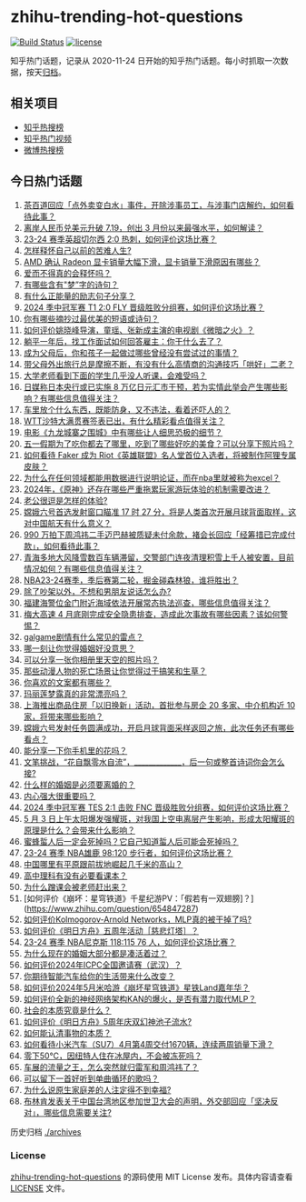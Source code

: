 # zhihu-trending-hot-questions

[![Build Status](https://github.com/justjavac/zhihu-trending-hot-questions/workflows/ci/badge.svg?branch=master)](https://github.com/justjavac/zhihu-trending-hot-questions/actions)
[![license](https://img.shields.io/github/license/justjavac/zhihu-trending-hot-questions)](https://github.com/justjavac/zhihu-trending-hot-questions/blob/master/LICENSE)

知乎热门话题，记录从 2020-11-24
日开始的知乎热门话题。每小时抓取一次数据，按天[归档](./archives)。

## 相关项目

- [知乎热搜榜](https://github.com/justjavac/zhihu-trending-top-search)
- [知乎热门视频](https://github.com/justjavac/zhihu-trending-hot-video)
- [微博热搜榜](https://github.com/justjavac/weibo-trending-hot-search)

## 今日热门话题

<!-- BEGIN -->
<!-- 最后更新时间 Sat May 04 2024 04:20:35 GMT+0800 (China Standard Time) -->

1. [茶百道回应「点外卖变白水」事件，开除涉事员工，与涉事门店解约，如何看待此事？](https://www.zhihu.com/question/654857080)
1. [离岸人民币兑美元升破 7.19，创出 3 月份以来最强水平，如何解读？](https://www.zhihu.com/question/654842858)
1. [23-24 赛季英超切尔西 2:0 热刺，如何评价这场比赛？](https://www.zhihu.com/question/654810319)
1. [怎样释怀自己以前的苦难人生?](https://www.zhihu.com/question/654619471)
1. [AMD 确认 Radeon 显卡销量大幅下滑，显卡销量下滑原因有哪些？](https://www.zhihu.com/question/654760839)
1. [爱而不得真的会释怀吗？](https://www.zhihu.com/question/643493527)
1. [有哪些含有"梦”字的诗句？](https://www.zhihu.com/question/598605536)
1. [有什么正能量的励志句子分享？](https://www.zhihu.com/question/650569264)
1. [2024 季中冠军赛 T1 2:0 FLY 晋级胜败分组赛，如何评价这场比赛？](https://www.zhihu.com/question/654857533)
1. [你有哪些摘抄过最优美的短语或诗句？](https://www.zhihu.com/question/654843259)
1. [如何评价姚晓峰导演，童瑶、张新成主演的电视剧《微暗之火》？](https://www.zhihu.com/question/654187595)
1. [躺平一年后，找工作面试如何回答雇主：你干什么去了？](https://www.zhihu.com/question/654134898)
1. [成为父母后，你和孩子一起做过哪些曾经没有尝试过的事情？](https://www.zhihu.com/question/653432749)
1. [带父母外出旅行总是摩擦不断，有没有什么高情商的沟通技巧「哄好」二老？](https://www.zhihu.com/question/653430268)
1. [大学老师看到下面的学生几乎没人听课，会难受吗？](https://www.zhihu.com/question/654487679)
1. [日媒称日本央行或已实施 8 万亿日元汇市干预，若为实情此举会产生哪些影响？有哪些信息值得关注？](https://www.zhihu.com/question/654886309)
1. [车里放个什么东西，既能防身，又不违法，看着还吓人的？](https://www.zhihu.com/question/632563155)
1. [WTT沙特大满贯赛签表已出，有什么精彩看点值得关注？](https://www.zhihu.com/question/654803432)
1. [电影《九龙城寨之围城》中有哪些让人细思恐极的细节？](https://www.zhihu.com/question/654626473)
1. [五一假期为了吃你都去了哪里，吃到了哪些好吃的美食？可以分享下照片吗？](https://www.zhihu.com/question/652240642)
1. [如何看待 Faker 成为 Riot《英雄联盟》名人堂首位入选者，将被制作阿狸专属皮肤？](https://www.zhihu.com/question/654853411)
1. [为什么在任何领域都能用数据进行说明论证，而在nba里就被称为excel？](https://www.zhihu.com/question/598072727)
1. [2024年，《原神》还存在哪些严重拖累玩家游玩体验的机制需要改进？](https://www.zhihu.com/question/654874539)
1. [老公很逗是怎样的体验?](https://www.zhihu.com/question/39642508)
1. [嫦娥六号首选发射窗口瞄准 17 时 27 分，将是人类首次开展月球背面取样，这对中国航天有什么意义？](https://www.zhihu.com/question/654475920)
1. [990 万拍下周鸿祎二手迈巴赫被质疑未付余款，褚会长回应「经筹措已完成付款」，如何看待此事？](https://www.zhihu.com/question/654836354)
1. [青海多地大风降雪数百车辆滞留，交警部门连夜清理积雪上千人被安置，目前情况如何？有哪些信息值得关注？](https://www.zhihu.com/question/654878468)
1. [NBA23-24赛季，季后赛第二轮，掘金碰森林狼，谁将胜出？](https://www.zhihu.com/question/654752333)
1. [除了吵架以外，不想和男朋友说话怎么办?](https://www.zhihu.com/question/651400797)
1. [福建海警位金门附近海域依法开展常态执法巡查，哪些信息值得关注？](https://www.zhihu.com/question/654845981)
1. [梅大高速 4 月底刚完成安全隐患排查，造成此次事故有哪些因素？该如何警惕？](https://www.zhihu.com/question/654776117)
1. [galgame剧情有什么常见的雷点？](https://www.zhihu.com/question/653263131)
1. [哪一刻让你觉得婚姻好没意思？](https://www.zhihu.com/question/353414141)
1. [可以分享一张你相册里天空的照片吗？](https://www.zhihu.com/question/647127430)
1. [那些动漫人物的死亡场景让你觉得过于搞笑和生草？](https://www.zhihu.com/question/435629734)
1. [你喜欢的文案都有哪些？](https://www.zhihu.com/question/654765509)
1. [玛丽莲梦露真的非常漂亮吗？](https://www.zhihu.com/question/340362816)
1. [上海推出商品住房「以旧换新」活动，首批参与房企 20 多家、中介机构近 10 家，将带来哪些影响？](https://www.zhihu.com/question/654838971)
1. [嫦娥六号发射任务圆满成功，开启月球背面采样返回之旅，此次任务还有哪些看点？](https://www.zhihu.com/question/654834175)
1. [能分享一下你手机里的花吗？](https://www.zhihu.com/question/649413515)
1. [文笔挑战，“花自飘零水自流”，_____________，后一句或整首诗词你会怎么接?](https://www.zhihu.com/question/654755946)
1. [什么样的婚姻是必须要离婚的？](https://www.zhihu.com/question/320021757)
1. [内心强大很重要吗？](https://www.zhihu.com/question/654622041)
1. [2024 季中冠军赛 TES 2:1 击败 FNC 晋级胜败分组赛，如何评价这场比赛？](https://www.zhihu.com/question/654867744)
1. [5 月 3 日上午太阳爆发强耀斑，对我国上空电离层产生影响，形成太阳耀斑的原理是什么？会带来什么影响？](https://www.zhihu.com/question/654851790)
1. [蜜蜂蜇人后一定会死掉吗？它自己知道蜇人后可能会死掉吗？](https://www.zhihu.com/question/647193860)
1. [23-24 赛季 NBA雄鹿 98:120 步行者，如何评价这场比赛？](https://www.zhihu.com/question/654824535)
1. [中国哪里有平原跟前拔地崛起几千米的高山？](https://www.zhihu.com/question/654488116)
1. [高中理科有没有必要看课本？](https://www.zhihu.com/question/630075431)
1. [为什么蹭课会被老师赶出来？](https://www.zhihu.com/question/355822061)
1. [如何评价《崩坏：星穹铁道》千星纪游PV：「假若有一双翅膀]？](https://www.zhihu.com/question/654847287)
1. [如何评价Kolmogorov-Arnold Networks，MLP真的被干掉了吗?](https://www.zhihu.com/question/654774505)
1. [如何评价《明日方舟》五周年活动［慈悲灯塔］？](https://www.zhihu.com/question/654694845)
1. [23-24 赛季 NBA尼克斯 118:115 76 人，如何评价这场比赛？](https://www.zhihu.com/question/654837936)
1. [为什么现在的婚姻大部分都是凑活着过？](https://www.zhihu.com/question/654569268)
1. [如何评价2024年ICPC全国邀请赛（武汉）？](https://www.zhihu.com/question/648600132)
1. [你期待智能汽车给你的生活带来什么改变？](https://www.zhihu.com/question/634428919)
1. [如何评价2024年5月米哈游《崩坏星穹铁道》星铁Land嘉年华？](https://www.zhihu.com/question/654780736)
1. [如何评价全新的神经网络架构KAN的爆火，是否有潜力取代MLP？](https://www.zhihu.com/question/654782350)
1. [社会的本质究竟是什么？](https://www.zhihu.com/question/499152042)
1. [如何评价《明日方舟》5周年庆双幻神池子流水?](https://www.zhihu.com/question/654756365)
1. [如何能认清事物的本质？](https://www.zhihu.com/question/646940253)
1. [如何看待小米汽车（SU7）4月第4周交付1670辆，连续两周销量下滑？](https://www.zhihu.com/question/654606692)
1. [零下50℃，因纽特人住在冰屋内，不会被冻死吗？](https://www.zhihu.com/question/653834143)
1. [车展的流量之王，怎么突然就归雷军和周鸿祎了？](https://www.zhihu.com/question/654073588)
1. [可以留下一首好听到单曲循环的歌吗？](https://www.zhihu.com/question/650111245)
1. [为什么说原生家庭差的人注定得不到幸福?](https://www.zhihu.com/question/653189635)
1. [布林肯发表关于中国台湾地区参加世卫大会的声明，外交部回应「坚决反对」，哪些信息需要关注?](https://www.zhihu.com/question/654783784)

<!-- END -->

历史归档 [./archives](./archives)

### License

[zhihu-trending-hot-questions](https://github.com/justjavac/zhihu-trending-hot-questions)
的源码使用 MIT License 发布。具体内容请查看 [LICENSE](./LICENSE) 文件。
